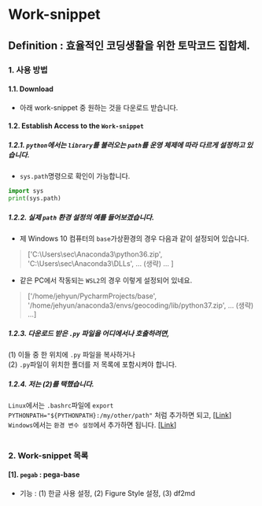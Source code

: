 # Work-snippet  
**Definition :** 효율적인 코딩생활을 위한 토막코드 집합체.
------------------------
### 1. 사용 방법  
#### 1.1. Download  
* 아래 work-snippet 중 원하는 것을 다운로드 받습니다.  

#### 1.2. Establish Access to the `Work-snippet`
##### 1.2.1. `python`에서는 `library`를 불러오는 `path`를 운영 체제에 따라 다르게 설정하고 있습니다.  
* `sys.path`명령으로 확인이 가능합니다.
```python
import sys
print(sys.path)
```
##### 1.2.2. 실제 `path` 환경 설정의 예를 들어보겠습니다.   
* 제 Windows 10 컴퓨터의 `base`가상환경의 경우 다음과 같이 설정되어 있습니다.
> ['C:\\Users\\sec\\Anaconda3\\python36.zip', 'C:\\Users\\sec\\Anaconda3\\DLLs', ... (생략) ... ]  

* 같은 PC에서 작동되는 `WSL2`의 경우 이렇게 설정되어 있네요.  
> ['/home/jehyun/PycharmProjects/base', '/home/jehyun/anaconda3/envs/geocoding/lib/python37.zip', ... (생략) ...]
  
##### 1.2.3. 다운로드 받은 `.py` 파일을 어디에서나 호출하려면,  
(1) 이들 중 한 위치에 `.py` 파일을 복사하거나  
(2) `.py`파일이 위치한 폴더를 저 목록에 포함시켜야 합니다.  

##### 1.2.4. 저는 (2)를 택했습니다.  
`Linux`에서는 `.bashrc`파일에 ```export PYTHONPATH="${PYTHONPATH}:/my/other/path"``` 처럼 추가하면 되고, [[Link](https://stackoverflow.com/questions/3402168/permanently-add-a-directory-to-pythonpath)]   
`Windows`에서는 `환경 변수 설정`에서 추가하면 됩니다. [[Link](https://sshkim.tistory.com/158)]  
<br>  

### 2. Work-snippet 목록  
#### [1]. `pegab` : pega-base   
* 기능 : (1) 한글 사용 설정, (2) Figure Style 설정, (3) df2md  
